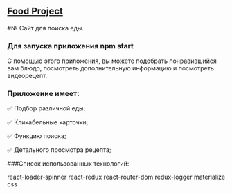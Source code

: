 ## [Food Project](https://maks-ru.github.io/food-project/)

#№ Сайт для поиска еды.

### Для запуска приложения npm start

С помощью этого приложения, вы можете подобрать понравившийся вам блюдо, посмотреть дополнительную информацию и посмотреть видеорецепт.

### Приложение имеет: 
✅ Подбор различной еды;

✅ Кликабельные карточки;

✅ Функцию поиска;

✅ Детального просмотра рецепта;

###Список использованных технологий:

react-loader-spinner
react-redux
react-router-dom
redux-logger
materialize css

